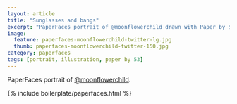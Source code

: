 ```yaml
---
layout: article
title: "Sunglasses and bangs"
excerpt: "PaperFaces portrait of @moonflowerchild drawn with Paper by 53 on an iPad."
image: 
  feature: paperfaces-moonflowerchild-twitter-lg.jpg
  thumb: paperfaces-moonflowerchild-twitter-150.jpg
category: paperfaces
tags: [portrait, illustration, paper by 53]
---
```


PaperFaces portrait of [@moonflowerchild](http://twitter.com/moonflowerchild).

{% include boilerplate/paperfaces.html %}